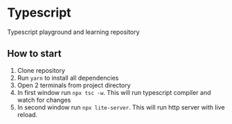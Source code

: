 # Typescript

Typescript playground and learning repository

## How to start

1. Clone repository
2. Run <code>yarn</code> to install all dependencies
3. Open 2 terminals from project directory
4. In first window run <code>npx tsc -w</code>. This will run typescript compiler and watch for changes
5. In second window run <code>npx lite-server</code>. This will run http server with live reload.
